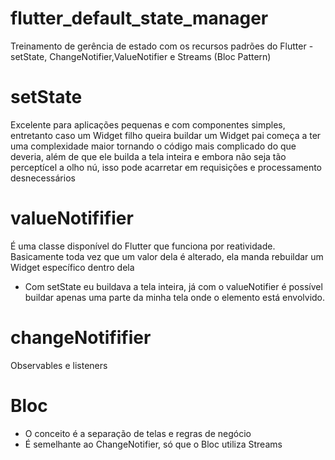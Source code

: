 # flutter_default_state_manager

Treinamento de gerência de estado com os recursos padrões do Flutter  - setState, ChangeNotifier,ValueNotifier e Streams (Bloc Pattern)

# setState 

Excelente para aplicações pequenas e com componentes simples,
entretanto caso um Widget filho queira buildar um Widget pai
começa a ter uma complexidade maior tornando o código mais complicado do que deveria, além de que ele builda a tela inteira e embora não seja tão perceptícel a olho nú, isso pode acarretar em requisições e processamento desnecessários

# valueNotififier 

É uma classe disponível do Flutter que funciona por reatividade.
Basicamente toda vez que um valor dela é alterado, ela manda rebuildar um Widget específico dentro dela
* Com setState eu buildava a tela inteira, já com o valueNotifier é possível buildar apenas uma parte da minha tela 
onde o elemento está envolvido.

# changeNotififier 


Observables e listeners 

# Bloc

- O conceito é a separação de telas e regras de negócio
- É semelhante ao ChangeNotifier, só que o Bloc utiliza Streams

